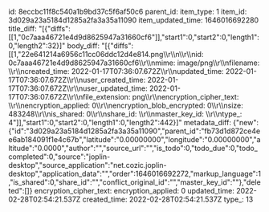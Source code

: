 id: 8eccbc11f8c540a1b9bd37c5f6af50c6
parent_id: 
item_type: 1
item_id: 3d029a23a5184d1285a2fa3a35a11090
item_updated_time: 1646016692280
title_diff: "[{\"diffs\":[[1,\"0c7aaa46721e4d9d8625947a31660cf6\"]],\"start1\":0,\"start2\":0,\"length1\":0,\"length2\":32}]"
body_diff: "[{\"diffs\":[[1,\"22e641214a6956c11cc06ddc12d4e814.png\\\r\\\n\\\r\\\nid: 0c7aaa46721e4d9d8625947a31660cf6\\\r\\\nmime: image/png\\\r\\\nfilename: \\\r\\\ncreated_time: 2022-01-17T07:36:07.672Z\\\r\\\nupdated_time: 2022-01-17T07:36:07.672Z\\\r\\\nuser_created_time: 2022-01-17T07:36:07.672Z\\\r\\\nuser_updated_time: 2022-01-17T07:36:07.672Z\\\r\\\nfile_extension: png\\\r\\\nencryption_cipher_text: \\\r\\\nencryption_applied: 0\\\r\\\nencryption_blob_encrypted: 0\\\r\\\nsize: 483248\\\r\\\nis_shared: 0\\\r\\\nshare_id: \\\r\\\nmaster_key_id: \\\r\\\ntype_: 4\"]],\"start1\":0,\"start2\":0,\"length1\":0,\"length2\":442}]"
metadata_diff: {"new":{"id":"3d029a23a5184d1285a2fa3a35a11090","parent_id":"fb73d1d872ce4ee6ab184091f1e4c67b","latitude":"0.00000000","longitude":"0.00000000","altitude":"0.0000","author":"","source_url":"","is_todo":0,"todo_due":0,"todo_completed":0,"source":"joplin-desktop","source_application":"net.cozic.joplin-desktop","application_data":"","order":1646016692272,"markup_language":1,"is_shared":0,"share_id":"","conflict_original_id":"","master_key_id":""},"deleted":[]}
encryption_cipher_text: 
encryption_applied: 0
updated_time: 2022-02-28T02:54:21.537Z
created_time: 2022-02-28T02:54:21.537Z
type_: 13